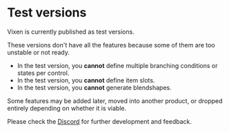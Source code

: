 ﻿---
sidebar_position: 3
---

# Test versions

Vixen is currently published as test versions.

These versions don't have all the features because some of them are too unstable or not ready.

- In the test version, you **cannot** define multiple branching conditions or states per control.
- In the test version, you **cannot** define item slots.
- In the test version, you **cannot** generate blendshapes.

Some features may be added later, moved into another product, or dropped entirely depending on whether it is viable.

Please check the [Discord](/docs/other/discord.md) for further development and feedback.
